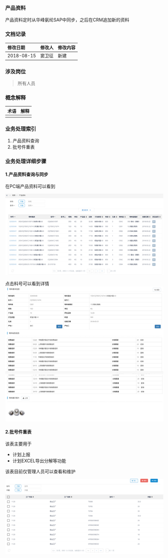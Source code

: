 ### 产品资料

产品资料定时从华峰氨纶SAP中同步，之后在CRM追加新的资料

### 文档记录

| 修改日期 | 修改人 | 修改内容 |
| :--- | :--- | :--- |
| 2018-08-15 | 窦卫征 | 新建 |

### 涉及岗位

> 所有人员

### 概念解释

| 术语 | 解释 |
| :--- | :--- |
|  |  |

### 业务处理索引

1. 产品资料查询
2. 批号件重表

### 业务处理详细步骤

#### 1.产品资料查询与同步

在PC端产品资料可以看到

![](/assets/pcprodlist11241.png)

点击料号可以看到详情![](/assets/cpzlxxaa111.png)![](/assets/cpzlxx.png)

#### 2.批号件重表

该表主要用于

* 计划上报
* 计划EXCEL导出分解等功能

该表目前仅管理人员可以查看和维护

![](/assets/pchjaa1124.png)

